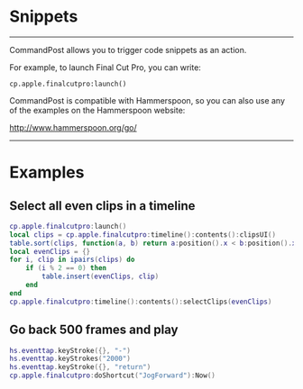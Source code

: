 # Snippets
---

CommandPost allows you to trigger code snippets as an action.

For example, to launch Final Cut Pro, you can write:

`cp.apple.finalcutpro:launch()`

CommandPost is compatible with Hammerspoon, so you can also use any of the examples on the Hammerspoon website:

http://www.hammerspoon.org/go/

---

# Examples

## Select all even clips in a timeline

```lua
cp.apple.finalcutpro:launch()
local clips = cp.apple.finalcutpro:timeline():contents():clipsUI()
table.sort(clips, function(a, b) return a:position().x < b:position().x end)
local evenClips = {}
for i, clip in ipairs(clips) do
    if (i % 2 == 0) then
        table.insert(evenClips, clip)
    end
end
cp.apple.finalcutpro:timeline():contents():selectClips(evenClips)
```

## Go back 500 frames and play

```lua
hs.eventtap.keyStroke({}, "-")
hs.eventtap.keyStrokes("2000")
hs.eventtap.keyStroke({}, "return")
cp.apple.finalcutpro:doShortcut("JogForward"):Now()
```